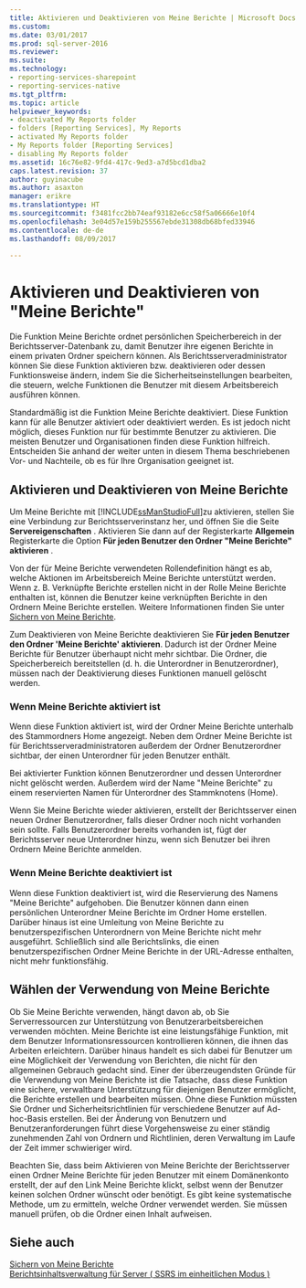```yaml
---
title: Aktivieren und Deaktivieren von Meine Berichte | Microsoft Docs
ms.custom: 
ms.date: 03/01/2017
ms.prod: sql-server-2016
ms.reviewer: 
ms.suite: 
ms.technology:
- reporting-services-sharepoint
- reporting-services-native
ms.tgt_pltfrm: 
ms.topic: article
helpviewer_keywords:
- deactivated My Reports folder
- folders [Reporting Services], My Reports
- activated My Reports folder
- My Reports folder [Reporting Services]
- disabling My Reports folder
ms.assetid: 16c76e82-9fd4-417c-9ed3-a7d5bcd1dba2
caps.latest.revision: 37
author: guyinacube
ms.author: asaxton
manager: erikre
ms.translationtype: HT
ms.sourcegitcommit: f3481fcc2bb74eaf93182e6cc58f5a06666e10f4
ms.openlocfilehash: 3e04d57e159b255567ebde31308db68bfed33946
ms.contentlocale: de-de
ms.lasthandoff: 08/09/2017

---
```

# <a name="enable-and-disable-my-reports"></a>Aktivieren und Deaktivieren von "Meine Berichte"
  Die Funktion Meine Berichte ordnet persönlichen Speicherbereich in der Berichtsserver-Datenbank zu, damit Benutzer ihre eigenen Berichte in einem privaten Ordner speichern können. Als Berichtsserveradministrator können Sie diese Funktion aktivieren bzw. deaktivieren oder dessen Funktionsweise ändern, indem Sie die Sicherheitseinstellungen bearbeiten, die steuern, welche Funktionen die Benutzer mit diesem Arbeitsbereich ausführen können.  
  
 Standardmäßig ist die Funktion Meine Berichte deaktiviert. Diese Funktion kann für alle Benutzer aktiviert oder deaktiviert werden. Es ist jedoch nicht möglich, dieses Funktion nur für bestimmte Benutzer zu aktivieren. Die meisten Benutzer und Organisationen finden diese Funktion hilfreich. Entscheiden Sie anhand der weiter unten in diesem Thema beschriebenen Vor- und Nachteile, ob es für Ihre Organisation geeignet ist.  
  
## <a name="how-to-enable-and-disable-my-reports"></a>Aktivieren und Deaktivieren von Meine Berichte  
 Um Meine Berichte mit [!INCLUDE[ssManStudioFull](../../includes/ssmanstudiofull-md.md)]zu aktivieren, stellen Sie eine Verbindung zur Berichtsserverinstanz her, und öffnen Sie die Seite **Servereigenschaften** . Aktivieren Sie dann auf der Registerkarte **Allgemein** Registerkarte die Option **Für jeden Benutzer den Ordner "Meine Berichte" aktivieren** .  
  
 Von der für Meine Berichte verwendeten Rollendefinition hängt es ab, welche Aktionen im Arbeitsbereich Meine Berichte unterstützt werden. Wenn z. B. Verknüpfte Berichte erstellen nicht in der Rolle Meine Berichte enthalten ist, können die Benutzer keine verknüpften Berichte in den Ordnern Meine Berichte erstellen. Weitere Informationen finden Sie unter [Sichern von Meine Berichte](../../reporting-services/security/secure-my-reports.md).  
  
 Zum Deaktivieren von Meine Berichte deaktivieren Sie **Für jeden Benutzer den Ordner 'Meine Berichte' aktivieren**. Dadurch ist der Ordner Meine Berichte für Benutzer überhaupt nicht mehr sichtbar. Die Ordner, die Speicherbereich bereitstellen (d. h. die Unterordner in Benutzerordner), müssen nach der Deaktivierung dieses Funktionen manuell gelöscht werden.  
  
### <a name="when-my-reports-is-activated"></a>Wenn Meine Berichte aktiviert ist  
 Wenn diese Funktion aktiviert ist, wird der Ordner Meine Berichte unterhalb des Stammordners Home angezeigt. Neben dem Ordner Meine Berichte ist für Berichtsserveradministratoren außerdem der Ordner Benutzerordner sichtbar, der einen Unterordner für jeden Benutzer enthält.  
  
 Bei aktivierter Funktion können Benutzerordner und dessen Unterordner nicht gelöscht werden. Außerdem wird der Name "Meine Berichte" zu einem reservierten Namen für Unterordner des Stammknotens (Home).  
  
 Wenn Sie Meine Berichte wieder aktivieren, erstellt der Berichtsserver einen neuen Ordner Benutzerordner, falls dieser Ordner noch nicht vorhanden sein sollte. Falls Benutzerordner bereits vorhanden ist, fügt der Berichtsserver neue Unterordner hinzu, wenn sich Benutzer bei ihren Ordnern Meine Berichte anmelden.  
  
### <a name="when-my-reports-is-deactivated"></a>Wenn Meine Berichte deaktiviert ist  
 Wenn diese Funktion deaktiviert ist, wird die Reservierung des Namens "Meine Berichte" aufgehoben. Die Benutzer können dann einen persönlichen Unterordner Meine Berichte im Ordner Home erstellen. Darüber hinaus ist eine Umleitung von Meine Berichte zu benutzerspezifischen Unterordnern von Meine Berichte nicht mehr ausgeführt. Schließlich sind alle Berichtslinks, die einen benutzerspezifischen Ordner Meine Berichte in der URL-Adresse enthalten, nicht mehr funktionsfähig.  
  
## <a name="choosing-to-use-my-reports"></a>Wählen der Verwendung von Meine Berichte  
 Ob Sie Meine Berichte verwenden, hängt davon ab, ob Sie Serverressourcen zur Unterstützung von Benutzerarbeitsbereichen verwenden möchten. Meine Berichte ist eine leistungsfähige Funktion, mit dem Benutzer Informationsressourcen kontrollieren können, die ihnen das Arbeiten erleichtern. Darüber hinaus handelt es sich dabei für Benutzer um eine Möglichkeit der Verwendung von Berichten, die nicht für den allgemeinen Gebrauch gedacht sind. Einer der überzeugendsten Gründe für die Verwendung von Meine Berichte ist die Tatsache, dass diese Funktion eine sichere, verwaltbare Unterstützung für diejenigen Benutzer ermöglicht, die Berichte erstellen und bearbeiten müssen. Ohne diese Funktion müssten Sie Ordner und Sicherheitsrichtlinien für verschiedene Benutzer auf Ad-hoc-Basis erstellen. Bei der Änderung von Benutzern und Benutzeranforderungen führt diese Vorgehensweise zu einer ständig zunehmenden Zahl von Ordnern und Richtlinien, deren Verwaltung im Laufe der Zeit immer schwieriger wird.  
  
 Beachten Sie, dass beim Aktivieren von Meine Berichte der Berichtsserver einen Ordner Meine Berichte für jeden Benutzer mit einem Domänenkonto erstellt, der auf den Link Meine Berichte klickt, selbst wenn der Benutzer keinen solchen Ordner wünscht oder benötigt. Es gibt keine systematische Methode, um zu ermitteln, welche Ordner verwendet werden. Sie müssen manuell prüfen, ob die Ordner einen Inhalt aufweisen.  
  
## <a name="see-also"></a>Siehe auch  
 [Sichern von Meine Berichte](../../reporting-services/security/secure-my-reports.md)   
 [Berichtsinhaltsverwaltung für Server &#40; SSRS im einheitlichen Modus &#41;](../../reporting-services/report-server/report-server-content-management-ssrs-native-mode.md)  
  
  
